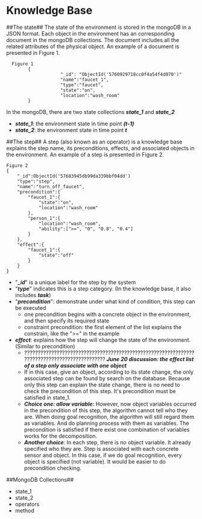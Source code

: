 # Knowledge Base #
##The state##
The state of the environment is stored in the mongoDB in a JSON format. Each object in the environment has an corresponding document in the mongoDB collections. The document includes all the related attributes of the physical object. An example of a document is presented in Figure 1. 

      Figure 1
            {           
            			"_id": "ObjectId('5760929718cc0f4a54f4d070')"
            		    "name":"faucet_1",
            		    "type":"faucet",
            		    "state":"on",
            		    "location":"wash_room"
            }
In the mongoDB, there are two state collections ***state_1*** and ***state_2***

 - ***state_1***: the environment state in time point ***(t-1)***
 - ***state_2***: the environment state in time point ***t***

##The step##
A step (also known as an operator) is a knowledge base explains the step name, its preconditions, effects, and associated objects in the environment. An example of a step is presented in Figure 2.

    Figure 2
    {
	    "_id":ObjectId('57683945db99da339bbf04dd')
        "type":"step",
        "name":"turn_off_faucet",
        "precondition":{
            "faucet_1":{
                "state":"on",
                "location":"wash_room"  
            },
            "person_1":{
                "location":"wash_room",
                "ability":[">=", "0", "0.8", "0.4"]
            }
        },
        "effect":{
            "faucet_1":{
                "state":"off"  
            }
        }
    }
 
 - "***_id***" is a unique label for the step by the system
 - "***type***" indicates this is a step category. (In the knowledge base, it also includes ***task***)
 - "***precondition***": demonstrate under what kind of condition, this step can be executed
	 - one precondition begins with a concrete object in the environment, and then specify its required state
	 - constraint precondition: the first element of the list explains the constrain, like the ">=" in the example
 - ***effect***: explains how the step will change the state of the environment. (Similar to precondition)  
	 - ????????????????????????????????????????????????????????????????????????????????????????????? ***June 20 discussion: the effect list of a step only associate with one object***
	 - If in this case, give an object, according to its state change, the only associated step can be found by search on the database. Because only this step can explain the state change, there is no need to check the precondition of this step. It's precondition must be satisfied in state_1. 
	 - ***Choice one: allow variable:*** However, now object variables occurred in the precondition of this step, the algorithm cannot tell who they are. When doing goal recognition, the algorithm will still regard them as variables. And do planning process with them as variables. The precondition is satisfied if there exist one combination of variables works for the decomposition. 
	 - ***Another choice***: In each step, there is no object variable. It already specified who they are. Step is associated with each concrete sensor and object. In this case, if we do goal recognition, every object is specified (not variable). It would be easier to do precondition checking. 

##MongoDB Collections##
 

 - state_1
 - state_2
 - operators
 - method

